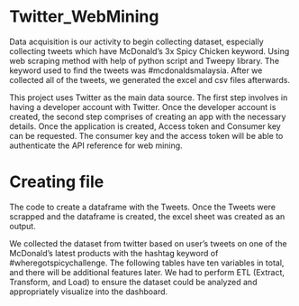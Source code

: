 # Twitter_WebMining
Data acquisition is our activity to begin collecting dataset, especially collecting tweets which have McDonald’s 3x Spicy Chicken keyword. Using web scraping method with help of python script and Tweepy library. The keyword used to find the tweets was #mcdonaldsmalaysia. After we collected all of the tweets, we generated the excel and csv files afterwards.

This project uses Twitter as the main data source. The first step involves in having a developer account with Twitter. Once the developer account is created, the second step comprises of creating an app with the necessary details. 
Once the application is created, Access token and Consumer key can be requested. The consumer key and the access token will be able to authenticate the API reference for web mining.

# Creating file
The code to create a dataframe with the Tweets. Once the Tweets were scrapped and the dataframe is created, the excel sheet was created as an output.

We collected the dataset from twitter based on user’s tweets on one of the McDonald’s latest products with the hashtag keyword of #wheregotspicychallenge.
The following tables have ten variables in total, and there will be additional features later. We had to perform ETL (Extract, Transform, and Load) to ensure the dataset could be analyzed and appropriately visualize into the dashboard.


